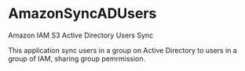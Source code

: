 # AmazonSyncADUsers
Amazon IAM S3 Active Directory Users Sync

This application sync users in a group on Active Directory to users in a group of IAM, sharing group pemrmission.
